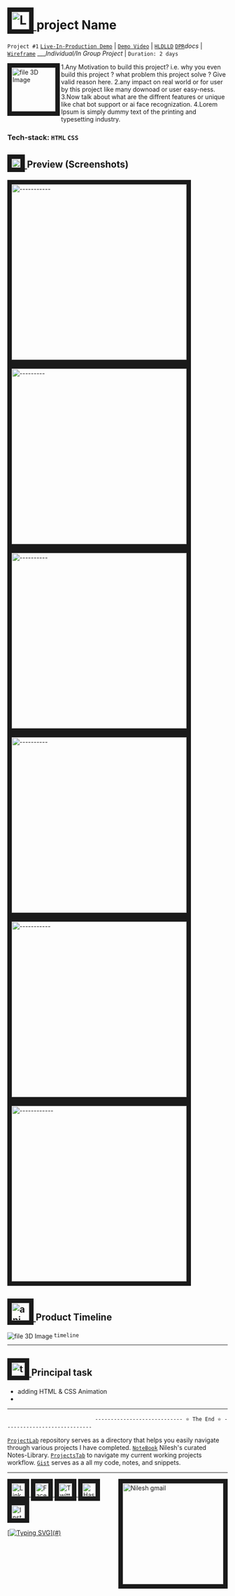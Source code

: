<!-- Project README.md Format & Imp Tips -->



<!-- 
1. Any Motivation to build this project? i.e. why you even build this project ? what problem this project solve ? Give a damn valid reason it.
2. any impact on real world or for user by this project like many downoad or user easy-ness.
3. Now talk about what are the diffrent features or unique like chat bot support or ai face recognization.
4. what tech stack used ? 
5. team or individual project,  what your role in team what you do particularly in this project.
Questions:
- Why used this tech stack over others ?
- What are the difficulties faced while build this project   1.tech difficulties  2. team difficulties / challanges ?
- Any futues improvement of this project ? 
- Execution based question: how is the end to end  flow  OR  what happens if we trigger featur what happens to  backend or what api used and how its work ? what DB ?
- any feature that interviewer want to add, will i can do that if yes then how we can do that 
- What is the my Learning by this project ?
Tip: Deploy each project on live in production & Make Sure know all steps of deployment, interviewer can ask about it also. 
make markdown beautiful:
Add   1. My Name
      2. What i learnt in this project
      3. Honest time to finish this project
      4. Live-Link Vercel/Netlify +  Github Repo Link  + Theory About it on blogPost  if it's Prossible.
- https://github.com/VebGlitch/badges  or https://shields.io/
-->







<!-- Header Section -->

# <a href="#" target="_blank"> <img src="https://user-images.githubusercontent.com/83578068/185099071-1dacfa46-a984-4cbb-8a2e-16960c5f9995.png" alt="Lamp 3D Image" width="40" border="10" /> </a> project Name

`Project #1` [`Live-In-Production Demo`](---------------) | [`Demo Video`](---------------) | [`HLD`]()[`LLD`]() [`DPR`]()*docs* | [`Wireframe`]()  ___*Individual/In Group Project* | `Duration: 2 days`






<!-- About the Project Section -->

 <a href="#" target="_blank" > <img align="left"  src="https://user-images.githubusercontent.com/83578068/185099164-b88af55f-ef6b-4ce4-8feb-46381779f04f.png"   alt=" file 3D Image" width="100" border="10"/> </a> 




<!-- ## About Project -->

  1.Any Motivation to build this project? i.e. why you even build this project ? what problem this project solve ? Give valid reason here.
  2.any impact on real world or for user by this project like many downoad or user easy-ness.
  3.Now talk about what are the diffrent features or unique like chat bot support or ai face recognization.
  4.Lorem Ipsum is simply dummy text of the printing and typesetting industry. 
  
 ### Tech-stack: `HTML` `CSS`
  
  
  
  
  
  
  
 <!-- Preview of Project -->

## <a href="#" target="_blank"> <img src="https://user-images.githubusercontent.com/83578068/185099256-c7ad64bb-0546-4cf9-a6ad-a110745ce406.png" alt="Arrows pic" width="20" border="10" /> </a> Preview (Screenshots) 

<!--Images + Link all of to the deployed website/Project site -->

<a href="#" target="_blank"> <img src="https://user-images.githubusercontent.com/83578068/182088797-5be3de0f-0f11-4ac2-a4a4-fff19cb21aa2.png" alt="-----------" width="400" border="10" /></a>  <a href="#" target="_blank"> <img src="https://user-images.githubusercontent.com/83578068/182088797-5be3de0f-0f11-4ac2-a4a4-fff19cb21aa2.png" alt="---------" width="400" border="10" /></a>  <a href="#" target="_blank"> <img src="https://user-images.githubusercontent.com/83578068/182088797-5be3de0f-0f11-4ac2-a4a4-fff19cb21aa2.png" alt="----------" width="400" border="10" /></a>  <a href="#" target="_blank"> <img src="https://user-images.githubusercontent.com/83578068/182088797-5be3de0f-0f11-4ac2-a4a4-fff19cb21aa2.png" alt="----------" width="400" border="10" /></a>  <a href="#" target="_blank"> <img src="https://user-images.githubusercontent.com/83578068/182088797-5be3de0f-0f11-4ac2-a4a4-fff19cb21aa2.png" alt="-----------" width="400" border="10" /></a> <a href="#" target="_blank"> <img src="https://user-images.githubusercontent.com/83578068/182088797-5be3de0f-0f11-4ac2-a4a4-fff19cb21aa2.png" alt="------------" width="400" border="10" /></a>







<!--  module timeline section -->

##   <a href="#" target="_blank"> <img src="https://user-images.githubusercontent.com/83578068/185102636-ad0639d7-8bb4-4529-bb92-bf6b81e7d100.png" alt="animation gif" width="40" border="10" /> </a> Product Timeline

<a href="#" target="_blank" > <img align="left"  src="https://user-images.githubusercontent.com/109365075/232484683-9005f8b7-a3dc-4129-af78-a2d318c72bab.png"   alt=" file 3D Image" /> </a> 
`timeline`

---







<!--Principal task & learning Section  -->

##  <a href="#" target="_blank"> <img src="https://user-images.githubusercontent.com/83578068/185099385-899f7571-5682-4841-a218-c5704fcd1816.png" alt="tick box pic" width="30" border="10" /> </a> Principal task

- adding HTML & CSS Animation
- 

---
<!--Navigate other Projects  -->

                                ---------------------------- ⭐ The End ⭐ ----------------------------

[`ProjectLab`](https://github.com/VebGlitch/ProjectLab) repository serves as a directory that helps you easily navigate through various projects I have completed.
[`NoteBook`](https://github.com/VebGlitch/NoteBook) Nilesh's curated Notes-Library.
[`ProjectsTab`](https://github.com/VebGlitch?query=is%3Aopen+sort%3Acreated-asc&tab=projects) to navigate my current working projects workflow. [`Gist`](https://gist.github.com/VebGlitch) serves as a all my code, notes, and snippets.


---

<!-- Connect with me  -->
<a href="#" target="_blank"> <img align="right" src="https://user-images.githubusercontent.com/83578068/190886850-029b2ce4-7b0d-47dd-8781-7092bee9b79e.png" alt="Nilesh gmail" width="230" border="10"/> </a>

<a href="https://www.linkedin.com/company/82633341" target="_blank"> <img src="https://user-images.githubusercontent.com/83578068/182090042-66a4d07a-19b3-4a0e-bb55-90433202f364.png" alt="LinkedIN" width="30" height="30" border="10"/>   <a href="https://www.facebook.com/vebglitch/" target="_blank"> <img  src="https://user-images.githubusercontent.com/83578068/182090072-f1ec00dd-05fa-46e5-92f9-6b91bda8cedf.png" alt="FaceBook" width="30" height="30" border="10"/> <a href="https://www.twitter.com/vebglitch" target="_blank"> <img  src="https://user-images.githubusercontent.com/83578068/182090162-2185eaae-fa13-46e7-9234-35e9aaae4a90.png" alt="Twitter" width="30" height="30" border="10"/> <a href="https://hashnode.com/@Vebglitch" target="_blank"> <img  src="https://user-images.githubusercontent.com/83578068/182090131-0eb5011a-7611-45c7-8e3a-42416d7a3100.png" alt="HashNode" width="30" height="30" border="10"/>
<a href="https://www.instagram.com/vebglitch" target="_blank"> <img  src="https://user-images.githubusercontent.com/83578068/182090113-295874ae-3dee-445c-831a-a42314543047.png" alt="Instagram" width="30" height="30" border="10"/>


 <!-- moving text -->

[![Typing SVG](https://readme-typing-svg.herokuapp.com?font=Montserrat&width=600&height=100&lines=thank+you+so+much%2C+have+a+great+day+!)](#)

<!-- End of the File by NileshNama NileshNama and MIT Licensed-->
